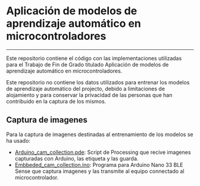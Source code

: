 # Aplicación de modelos de aprendizaje automático en microcontroladores

---
Este repositorio contiene el código con las implementaciones utilizadas para el Trabajo de Fin de Grado titulado
Aplicación de modelos de aprendizaje automático en microcontroladores.

Este repositorio no contiene los datos utilizados para entrenar los modelos de aprendizaje automático del projecto,
debido a limitaciones de alojamiento y para conservar la privacidad de las personas que han contribuido en la captura
de los mismos.

## Captura de imagenes
Para la captura de imagenes destinadas al entrenamiento de los modelos se ha usado:
- [Arduino_cam_collection.pde](): Script de Processing que recive imagenes capturadas con Arduino, las etiqueta y las
  guarda.
- [Embbeded_cam_collection.ino](): Programa para Arduino Nano 33 BLE Sense que captura imagenes y las transmite al
  equipo connectado al microcontrolador.